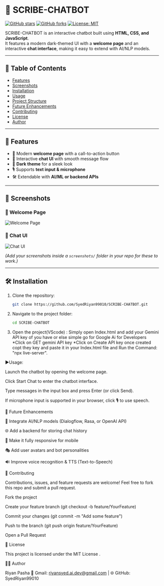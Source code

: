 # 🤖 SCRIBE-CHATBOT

[![GitHub stars](https://img.shields.io/github/stars/SyedRiyan99010/SCRIBE-CHATBOT?style=social)](https://github.com/SyedRiyan99010/SCRIBE-CHATBOT/stargazers)
[![GitHub forks](https://img.shields.io/github/forks/SyedRiyan99010/SCRIBE-CHATBOT?style=social)](https://github.com/SyedRiyan99010/SCRIBE-CHATBOT/network/members)
[![License: MIT](https://img.shields.io/badge/License-MIT-yellow.svg)](LICENSE)

SCRIBE-CHATBOT is an interactive chatbot built using **HTML, CSS, and JavaScript**.  
It features a modern dark-themed UI with a **welcome page** and an interactive **chat interface**, making it easy to extend with AI/NLP models.

---

## 📌 Table of Contents
- [Features](#-features)
- [Screenshots](#-screenshots)
- [Installation](#-installation)
- [Usage](#-usage)
- [Project Structure](#-project-structure)
- [Future Enhancements](#-future-enhancements)
- [Contributing](#-contributing)
- [License](#-license)
- [Author](#-author)

---

## 🚀 Features
- 🎉 Modern **welcome page** with a call-to-action button  
- 💬 Interactive **chat UI** with smooth message flow  
- 🎨 **Dark theme** for a sleek look  
- 🎙️ Supports **text input & microphone**  
- 🛠️ Extendable with **AI/ML or backend APIs**  

---

## 📸 Screenshots  

### 🔹 Welcome Page  
![Welcome Page](screenshots/welcome.png)  

### 🔹 Chat UI  
![Chat UI](screenshots/chat.png)  

*(Add your screenshots inside a `screenshots/` folder in your repo for these to work.)*  

---

## 🛠️ Installation

1. Clone the repository:
   ```bash
   git clone https://github.com/SyedRiyan99010/SCRIBE-CHATBOT.git

2. Navigate to the project folder:
   ```bash
   cd SCRIBE-CHATBOT
3. Open the project(VScode) :
   Simply open Index.html and add your Gemini API key of you have or else simple go for Google Ai for Developers 
         *Click on GET gemini API key 
         *Click on Create API key once created copt they key and paste it in your Index.html file and 
  Run the Command: "npx live-server".

▶Usage:

Launch the chatbot by opening the welcome page.

Click Start Chat to enter the chatbot interface.

Type messages in the input box and press Enter (or click Send).

If microphone input is supported in your browser, click 🎙️ to use speech.

🔮 Future Enhancements</u>

🤖 Integrate AI/NLP models (Dialogflow, Rasa, or OpenAI API)

🌐 Add a backend for storing chat history

📱 Make it fully responsive for mobile

🎭 Add user avatars and bot personalities

🔊 Improve voice recognition & TTS (Text-to-Speech)

🤝 Contributing

Contributions, issues, and feature requests are welcome!
Feel free to fork this repo and submit a pull request.

Fork the project

Create your feature branch (git checkout -b feature/YourFeature)

Commit your changes (git commit -m "Add some feature")

Push to the branch (git push origin feature/YourFeature)

Open a Pull Request

📜 License

This project is licensed under the MIT License
.

👨‍💻 Author

Riyan Pasha
📧 Gmail: riyansyed.ai.dev@gmail.com
 | 🌐 GitHub: SyedRiyan99010
